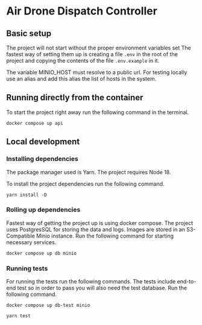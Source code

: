 # Air Drone Dispatch Controller

## Basic setup

The project will not start without the proper environment variables set
The fastest way of setting them up is creating a file `.env`
in the root of the project and copying the contents of the file
`.env.example` in it.

The variable MINIO_HOST must resolve to a public url.
For testing locally use an alias and add this alias
the list of hosts in the system.

## Running directly from the container

To start the project right away run the following command in the terminal.

`docker compose up api`

## Local development

### Installing dependencies

The package manager used is Yarn.
The project requires Node 18.

To install the project dependencies run the following
command.

`yarn install -D`

### Rolling up dependencies

Fastest way of getting the project up is using
docker compose.
The project uses PostgresSQL for storing the data
and logs.
Images are stored in an S3-Compatible Minio
instance.
Run the following command for starting
necessary services.

`docker compose up db minio`

### Running tests

For running the tests run the following commands.
The tests include end-to-end test so in order to
pass you will also need the test database.
Run the following command.

`docker compose up db-test minio`

`yarn test`

